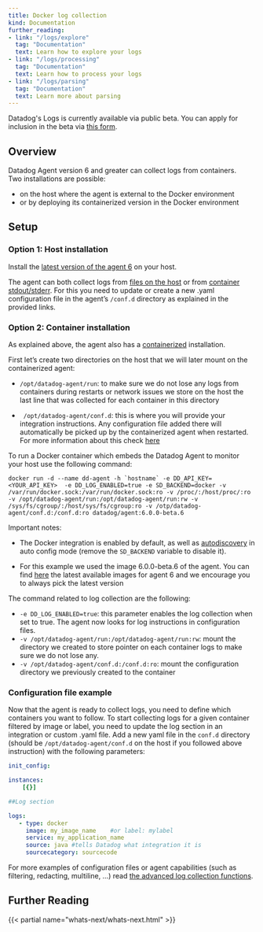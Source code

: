 ```yaml
---
title: Docker log collection
kind: Documentation
further_reading:
- link: "/logs/explore"
  tag: "Documentation"
  text: Learn how to explore your logs
- link: "/logs/processing"
  tag: "Documentation"
  text: Learn how to process your logs
- link: "/logs/parsing"
  tag: "Documentation"
  text: Learn more about parsing
---
```


<div class="alert alert-info">
Datadog's Logs is currently available via public beta. You can apply for inclusion in the beta via <a href="https://www.datadoghq.com/log-management/">this form</a>.
</div>

## Overview

Datadog Agent version 6 and greater can collect logs from containers.  
Two installations are possible:
 
- on the host where the agent is external to the Docker environment
- or by deploying its containerized version in the Docker environment

## Setup
### Option 1: Host installation

Install the [latest version of the agent 6](/logs/#getting-started-with-the-agent) on your host.

The agent can both collect logs from [files on the host](/logs/#custom-log-collection) or from [container stdout/stderr](/logs/docker/#configuration-file-example). For this you need to update or create a new .yaml configuration file in the agent’s `/conf.d` directory as explained in the provided links.

### Option 2: Container installation

As explained above, the agent also has a [containerized](https://github.com/DataDog/datadog-agent/tree/master/Dockerfiles/agent) installation.

First let’s create two directories on the host that we will later mount on the containerized agent:

- `/opt/datadog-agent/run`: to make sure we do not lose any logs from containers during restarts or network issues we store on the host the last line that was collected for each container in this directory

- ` /opt/datadog-agent/conf.d`: this is where you will provide your integration instructions. Any configuration file added there will automatically be picked up by the containerized agent when restarted.  
For more information about this check [here](https://github.com/DataDog/docker-dd-agent#enabling-integrations)

To run a Docker container which embeds the Datadog Agent to monitor your host use the following command:

```
docker run -d --name dd-agent -h `hostname` -e DD_API_KEY=<YOUR_API_KEY>  -e DD_LOG_ENABLED=true -e SD_BACKEND=docker -v /var/run/docker.sock:/var/run/docker.sock:ro -v /proc/:/host/proc/:ro -v /opt/datadog-agent/run:/opt/datadog-agent/run:rw -v /sys/fs/cgroup/:/host/sys/fs/cgroup:ro -v /otp/datadog-agent/conf.d:/conf.d:ro datadog/agent:6.0.0-beta.6
```

Important notes: 

- The Docker integration is enabled by default, as well as [autodiscovery](/agent/autodiscovery/) in auto config mode (remove the `SD_BACKEND` variable to disable it).

- For this example we used the image 6.0.0-beta.6 of the agent. You can find [here](https://hub.docker.com/r/datadog/agent/tags/) the latest available images for agent 6 and we encourage you to always pick the latest version

The command related to log collection are the following:

* `-e DD_LOG_ENABLED=true`: this parameter enables the log collection when set to true. The agent now looks for log instructions in configuration files.
* `-v /opt/datadog-agent/run:/opt/datadog-agent/run:rw`: mount the directory we created to store pointer on each container logs to make sure we do not lose any.
* `-v /opt/datadog-agent/conf.d:/conf.d:ro`: mount the configuration directory we previously created to the container



### Configuration file example

Now that the agent is ready to collect logs, you need to define which containers you want to follow.
To start collecting logs for a given container filtered by image or label, you need to update the log section in an integration or custom .yaml file. 
Add a new yaml file in the `conf.d` directory (should be `/opt/datadog-agent/conf.d` on the host if you followed above instruction) with the following parameters:

```yaml
init_config:

instances:
    [{}]

##Log section

logs:    
   - type: docker
     image: my_image_name    #or label: mylabel
     service: my_application_name
     source: java #tells Datadog what integration it is
     sourcecategory: sourcecode
```

For more examples of configuration files or agent capabilities (such as filtering, redacting, multiline, …) read [the advanced log collection functions](/logs/#filter-logs).

## Further Reading

{{< partial name="whats-next/whats-next.html" >}}
